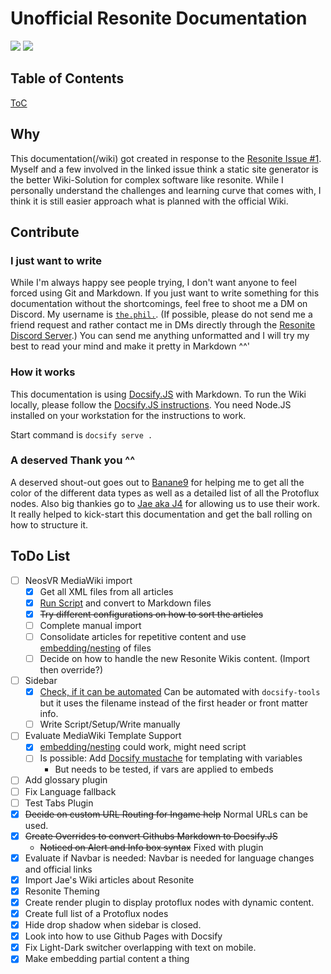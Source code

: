 # Unofficial Resonite Documentation

![](_media/logo_light.png#gh-dark-mode-only)
![](_media/logo_dark.png#gh-light-mode-only)

<!-- panels:start -->
<!-- div:right-panel -->
## Table of Contents

[ToC](_sidebar.md ':include')

<!-- div:left-panel -->
## Why

This documentation(/wiki) got created in response to the [Resonite Issue #1](https://github.com/Yellow-Dog-Man/Resonite-Issues/issues/1). Myself and a few involved in the linked issue think a static site generator is the better Wiki-Solution for complex software like resonite. While I personally understand the challenges and learning curve that comes with, I think it is still easier approach what is planned with the official Wiki.

## Contribute

### I just want to write

While I'm always happy see people trying, I don't want anyone to feel forced using Git and Markdown. If you just want to write something for this documentation without the shortcomings, feel free to shoot me a DM on Discord. My username is [`the.phil.`](https://discord.com/users/172031697355800577). (If possible, please do not send me a friend request and rather contact me in DMs directly through the [Resonite Discord Server](https://discord.gg/resonite).) You can send me anything unformatted and I will try my best to read your mind and make it pretty in Markdown ^^'

### How it works

This documentation is using [Docsify.JS](https://docsify.js.org) with Markdown.
To run the Wiki locally, please follow the [Docsify.JS instructions](https://docsify.js.org/#/quickstart). You need Node.JS installed on your workstation for the instructions to work.

Start command is `docsify serve .`

### A deserved Thank you ^^

A deserved shout-out goes out to [Banane9](https://github.com/Banane9) for helping me to get all the color of the different data types as well as a detailed list of all the Protoflux nodes.
Also big thankies go to [Jae aka J4](https://777.tf/) for allowing us to use their work. It really helped to kick-start this documentation and get the ball rolling on how to structure it.

## ToDo List

- [ ] NeosVR MediaWiki import
  - [x] Get all XML files from all articles
  - [x] [Run Script](https://github.com/outofcontrol/mediawiki-to-gfm) and convert to Markdown files
  - [x] ~~Try different configurations on how to sort the articles~~
  - [ ] Complete manual import
  - [ ] Consolidate articles for repetitive content and use [embedding/nesting](https://docsify.js.org/#/embed-files?id=embed-files) of files
  - [ ] Decide on how to handle the new Resonite Wikis content. (Import then override?)
- [ ] Sidebar
  - [x] [Check, if it can be automated](https://docsify.js.org/#/more-pages?id=sidebar) Can be automated with `docsify-tools` but it uses the filename instead of the first header or front matter info.
  - [ ] Write Script/Setup/Write manually
- [ ] Evaluate MediaWiki Template Support
  - [x] [embedding/nesting](https://docsify.js.org/#/embed-files?id=embed-files) could work, might need script
  - [ ] Is possible: Add [Docsify mustache](https://docsify-mustache.github.io/#/) for templating with variables
    - But needs to be tested, if vars are applied to embeds
- [ ] Add glossary plugin
- [ ] Fix Language fallback
- [ ] Test Tabs Plugin
- [x] ~~Decide on custom URL Routing for Ingame help~~ Normal URLs can be used.
- [x] ~~Create Overrides to convert Githubs Markdown to Docsify.JS~~
  - ~~Noticed on Alert and Info box syntax~~ Fixed with plugin
- [x] Evaluate if Navbar is needed: Navbar is needed for language changes and official links
- [x] Import Jae's Wiki articles about Resonite
- [x] Resonite Theming
- [x] Create render plugin to display protoflux nodes with dynamic content.
- [x] Create full list of a Protoflux nodes
- [x] Hide drop shadow when sidebar is closed.
- [x] Look into how to use Github Pages with Docsify
- [x] Fix Light-Dark switcher overlapping with text on mobile.
- [x] Make embedding partial content a thing
<!-- panels:end -->
